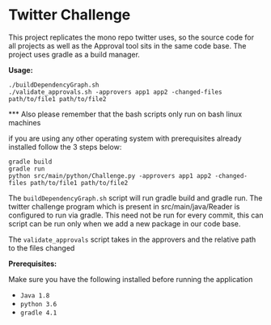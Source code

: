 # Twitter Challenge

This project replicates the mono repo twitter uses, so the source code for all projects as well as the 
Approval tool sits in the same code base. The project uses gradle as a build manager.

**Usage:**

    ./buildDependencyGraph.sh
    ./validate_approvals.sh -approvers app1 app2 -changed-files path/to/file1 path/to/file2

*** Also please remember that the bash scripts only run on bash linux machines

if you are using any other operating system with prerequisites already installed follow the 3 steps below:

    gradle build
    gradle run
    python src/main/python/Challenge.py -approvers app1 app2 -changed-files path/to/file1 path/to/file2


The `buildDependencyGraph.sh` script will run gradle build and gradle run. The twitter challenge program which is 
present in src/main/java/Reader is configured to run via gradle. This need not be run for every commit, this can script 
can be run only when we add a new package in our code base.
 
The `validate_approvals` script takes in the approvers and the relative path to the files changed

**Prerequisites:**

Make sure you have the following installed before running the application

* `Java 1.8` 
* `python 3.6` 
* `gradle 4.1`


